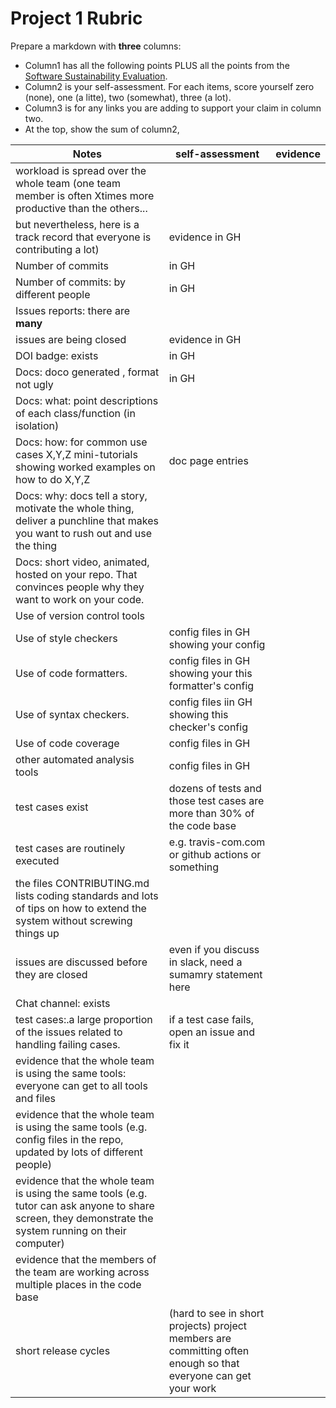 
# Project 1 Rubric

Prepare a  markdown  with **three** columns:

- Column1 has all the following points PLUS all the  points from the
  [Software Sustainability Evaluation](https://docs.google.com/forms/d/e/1FAIpQLSf0ccsVdN-nXJCHLluJ-hANZlp8rDKgprJa0oTYiLZSDxh3DA/viewform).
- Column2  is your self-assessment. For each items, score yourself zero (none), one  (a litte),  two (somewhat), three (a lot).
- Column3 is for any links you  are adding to support your claim in column two.
- At the top,  show the sum of column2,


| Notes|self-assessment|evidence|
|-----|-|---------|
|workload is spread over the whole team (one team member is often Xtimes more productive than the others... 
but nevertheless, here is a track record that everyone is contributing a lot)|evidence  in GH|
| Number of commits|in GH|
| Number of commits: by different people|in GH|
| Issues reports: there are **many**|
|  issues are being  closed|evidence in GH|
| DOI badge: exists |in GH|
|Docs: doco generated , format not ugly |in GH|
|Docs: what: point descriptions of each class/function (in isolation) |
|Docs: how: for common use cases X,Y,Z mini-tutorials showing worked examples on how to do X,Y,Z|doc page entries|
|Docs: why: docs tell a story, motivate the whole thing, deliver a punchline that makes you want to rush out and use the thing|
|Docs: short video, animated, hosted on your repo. That convinces people why they want to work on your code.|
| Use of version control tools|
|Use of  style checkers |config files in GH showing your config|
| Use of code  formatters. |config files in GH showing your this formatter's  config|
| Use of syntax checkers. |config files iin  GH showing this checker's config  |
| Use of code coverage |config files in GH|
| other automated analysis tools|config files in GH|
| test cases exist|dozens of tests and those test cases are more than 30% of the  code base|
| test cases are routinely executed|e.g. travis-com.com or github actions or something|
 | the files CONTRIBUTING.md lists coding standards and lots of tips on how to extend the system without screwing things up|
| issues are discussed before they are closed|even if you discuss in slack, need a sumamry statement here|
| Chat channel: exists|
| test cases:.a large proportion of the issues related to handling failing cases.|if a test case fails, open an issue and fix it|
| evidence that the whole team is using the same tools: everyone can get to all tools and files|
| evidence that the whole team is using the same tools (e.g. config files in the repo, updated by lots of different people)|
| evidence that the whole team is using the same tools (e.g. tutor can ask anyone to share screen, they demonstrate the system running on their computer)|
| evidence that the members of the team are working across multiple places in the code base|
|short release cycles | (hard to see in short projects) project members are committing often enough so that everyone can get your work|

